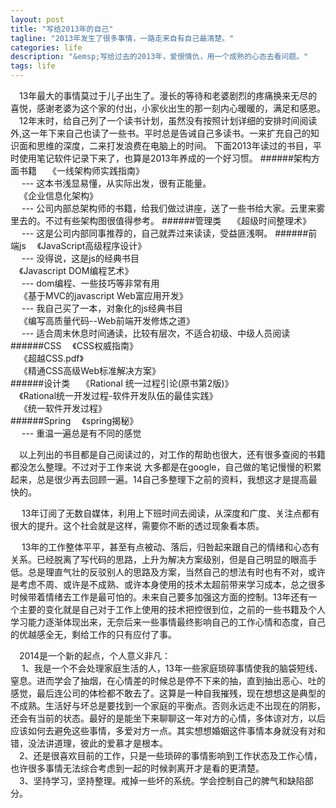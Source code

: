 ```yaml
---
layout: post
title: "写给2013年的自己"
tagline: "2013年发生了很多事情，一路走来自有自己最清楚。"
categories: life
description: "&emsp;写给过去的2013年，爱恨情仇，用一个成熟的心态去看问题。"
tags: life 
---
```

&emsp;13年最大的事情莫过于儿子出生了。漫长的等待和老婆剧烈的疼痛换来无尽的喜悦，感谢老婆为这个家的付出，小家伙出生的那一刻内心暖暖的，满足和感恩。  
&emsp;12年末时，给自己列了一个读书计划，虽然没有按照计划详细的安排时间阅读外,这一年下来自己也读了一些书。平时总是告诫自己多读书。一来扩充自己的知识面和思维的深度，二来打发浪费在电脑上的时间。
下面2013年读过的书目，平时使用笔记软件记录下来了，也算是2013年养成的一个好习惯。
######架构方面书籍
&emsp;《一线架构师实践指南》  
&emsp; --- 这本书浅显易懂，从实际出发，很有正能量。  
&emsp;《企业信息化架构》  
&emsp; --- 公司内部总架构师的书籍，给我们做过讲座，送了一些书给大家。云里来雾里去的。不过有些架构图很值得参考。
######管理类
&emsp;《超级时间整理术》  
&emsp; --- 这是公司内部同事推荐的，自己就弄过来读读，受益匪浅啊。
######前端js
&emsp;《JavaScript高级程序设计》  
&emsp; --- 没得说，这是js的经典书目  
&emsp;《Javascript DOM编程艺术》  
&emsp; --- dom编程、一些技巧等非常有用  
&emsp;《基于MVC的javascript Web富应用开发》  
&emsp; --- 我自己买了一本，对象化的js经典书目  
&emsp;《编写高质量代码--Web前端开发修炼之道》  
&emsp; --- 适合周末休息时间通读，比较有层次，不适合初级、中级人员阅读  
######CSS
&emsp;《CSS权威指南》  
&emsp;《超越CSS.pdf》  
&emsp;《精通CSS高级Web标准解决方案》  
######设计类
&emsp;《Rational 统一过程引论(原书第2版)》  
&emsp;《Rational统一开发过程-软件开发队伍的最佳实践》  
&emsp;《统一软件开发过程》  
######Spring
&emsp;《spring揭秘》  
&emsp; --- 重温一遍总是有不同的感觉  

&emsp;以上列出的书目都是自己阅读过的，对工作的帮助也很大，还有很多查阅的书籍都没怎么整理。不过对于工作来说 大多都是在google，自己做的笔记慢慢的积累起来，总是很少再去回顾一遍。14自己多整理下之前的资料，我想这才是提高最快的。

&emsp; 13年订阅了无数自媒体，利用上下班时间去阅读，从深度和广度、关注点都有很大的提升。这个社会就是这样，需要你不断的透过现象看本质。

&emsp; 13年的工作整体平平，甚至有点被动、落后，归咎起来跟自己的情绪和心态有关系。已经脱离了写代码的思路，上升为解决方案级别，但是自己明显的眼高手低。总是理直气壮的反驳别人的思路及方案，当然自己的想法有时也有不对，或许是考虑不周、或许是不成熟、或许本身使用的技术太超前带来学习成本，总之很多时候带着情绪去工作是最可怕的。未来自己要多加强这方面的控制。13年还有一个主要的变化就是自己对于工作上使用的技术把控很到位，之前的一些书籍及个人学习能力逐渐体现出来，无奈后来一些事情最终影响自己的工作心情和态度，自己的优越感全无，剩给工作的只有应付了事。

&emsp;2014是一个新的起点，个人意义非凡：  
&emsp; 1、我是一个不会处理家庭生活的人，13年一些家庭琐碎事情使我的脑袋短线、窒息。进而学会了抽烟，在心情差的时候总是停不下来的抽，直到抽出恶心、吐的感觉，最后连公司的体检都不敢去了。这算是一种自我摧残，现在想想这是典型的不成熟。生活好与坏总是要找到一个家庭的平衡点。否则永远走不出现在的阴影，还会有当前的状态。最好的是能坐下来聊聊这一年对方的心情，多体谅对方，以后应该如何去避免这些事情，多爱对方一点。其实想想婚姻这件事情本身就没有对和错，没法讲道理，彼此的爱慕才是根本。  
&emsp;2、还是很喜欢目前的工作，只是一些琐碎的事情影响到工作状态及工作心情，也许很多事情无法综合考虑到一起的时候剥离开才是看的更清楚。  
&emsp;3、坚持学习，坚持整理。戒掉一些坏的系统。学会控制自己的脾气和缺陷部分。

